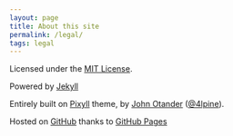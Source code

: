 ```yaml
---
layout: page
title: About this site
permalink: /legal/
tags: legal
---
```


Licensed under the [MIT License](http://opensource.org/licenses/MIT).

Powered by [Jekyll](http://jekyllrb.com/ "Jekyll")

Entirely built on [Pixyll](http://pixyll.com/ "Pixyll") theme, by [John Otander](http://johnotander.com) ([@4lpine](https://twitter.com/4lpine)).

Hosted on [GitHub](http://github.com/underscorenico/underscorenico.github.io) thanks to [GitHub Pages](http://pages.github.com)

